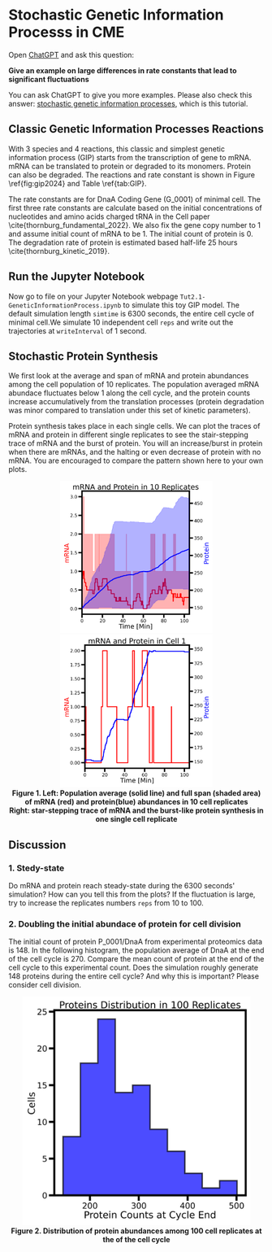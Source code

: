 # Stochastic Genetic Information Processs in CME

Open [ChatGPT](https://chatgpt.com/) and ask this question:

**Give an example on large differences in rate constants that lead to significant fluctuations**

You can ask ChatGPT to give you more examples. Please also check this answer: [stochastic genetic information processes](https://chatgpt.com/c/91d87e61-bae5-4b89-b078-d1d4cfa44274), which is this tutorial.

## Classic Genetic Information Processes Reactions

With 3 species and 4 reactions, this classic and simplest genetic information process (GIP) starts from the transcription of gene to mRNA. mRNA can be translated to protein or degraded to its monomers. Protein can also be degraded. The reactions and rate constant is shown in Figure \ref{fig:gip2024} and Table \ref{tab:GIP}.

The rate constants are for DnaA Coding Gene (G\_0001) of minimal cell. The first three rate constants are calculate based on the initial concentrations of nucleotides and amino acids charged tRNA in the Cell paper \cite{thornburg_fundamental_2022}. We also fix the gene copy number to 1 and assume initial count of mRNA to be 1. The initial count of protein is 0. The degradation rate of protein is estimated based half-life 25 hours \cite{thornburg_kinetic_2019}.

## Run the Jupyter Notebook

Now go to file on your Jupyter Notebook webpage `Tut2.1-GeneticInformationProcess.ipynb` to simulate this toy GIP model. The default simulation length `simtime` is 6300 seconds, the entire cell cycle of minimal cell.We simulate 10 independent cell `reps` and write out the trajectories at `writeInterval` of 1 second.

## Stochastic Protein Synthesis

We first look at the average and span of mRNA and protein abundances among the cell population of 10 replicates. The population averaged mRNA abundace fluctuates below 1 along the cell cycle, and the protein counts increase accumulatively from the translation processes (protein degradation was minor compared to translation under this set of kinetic parameters).

Protein synthesis takes place in each single cells. We can plot the traces of mRNA and protein in different single replicates to see the stair-stepping trace of mRNA and the burst of protein. You will an increase/burst in protein when there are mRNAs, and the halting or even decrease of protein with no mRNA. You are encouraged to compare the pattern shown here to your own plots.

<p align="center">
  <img src="../figs/plots_GIP/GIP_mRNA_Protein_10Replicates.png" width="300" alt="mRNA Protein 10 reps"> <img src="../figs/plots_GIP/GIP_mRNA_Protein_Cell1.png" width="300" alt="CME replicate 1"> <br>
  <b>Figure 1. Left: Population average (solid line) and full span (shaded area) of mRNA (red) and protein(blue) abundances in 10 cell replicates <br> 
  Right: star-stepping trace of mRNA and the burst-like protein synthesis in one single cell replicate</b>
</p>

## Discussion

### 1. Stedy-state

Do mRNA and protein reach steady-state during the 6300 seconds' simulation? How can you tell this from the plots? If the fluctuation is large, try to increase the replicates numbers `reps` from 10 to 100.

### 2. Doubling the initial abundace of protein for cell division
The initial count of protein P\_0001/DnaA from experimental proteomics data is 148. In the following histogram, the population average of DnaA at the end of the cell cycle is 270. Compare the mean count of protein at the end of the cell cycle to this experimental count. Does the simulation roughly generate 148 proteins during the entire cell cycle? And why this is important? Please consider cell division.

<p align="center">
  <img src="../figs/plots_GIP/GIP_Proteins_CycleEnd_100replicates.png" width="450" alt="ODE result"> <br>
  <b>Figure 2. Distribution of protein abundances among 100 cell replicates at the of the cell cycle</b>
</p>
